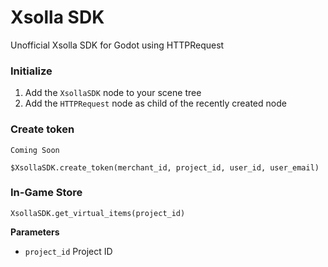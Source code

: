# Xsolla SDK

Unofficial Xsolla SDK for Godot using HTTPRequest

### Initialize

1. Add the `XsollaSDK` node to your scene tree
2. Add the `HTTPRequest` node as child of the recently created node

### Create token

`Coming Soon`

```gdscript
$XsollaSDK.create_token(merchant_id, project_id, user_id, user_email)
```

### In-Game Store

```gdscript
XsollaSDK.get_virtual_items(project_id)
```

**Parameters**

- `project_id` Project ID
